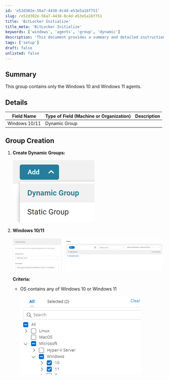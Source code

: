 ```yaml
---
id: 'e52d302e-56a7-4438-8c4d-e53e5a16f751'
slug: /e52d302e-56a7-4438-8c4d-e53e5a16f751
title: 'BitLocker Initialize'
title_meta: 'BitLocker Initialize'
keywords: ['windows', 'agents', 'group', 'dynamic']
description: 'This document provides a summary and detailed instructions on creating dynamic groups specifically for Windows 10 and Windows 11 agents, including the necessary criteria for group creation.'
tags: ['setup']
draft: false
unlisted: false
---
```


## Summary

This group contains only the Windows 10 and Windows 11 agents.

## Details

| Field Name      | Type of Field (Machine or Organization) | Description |
|------------------|-----------------------------------------|-------------|
| Windows 10/11    | Dynamic Group                           |             |

## Group Creation

1. **Create Dynamic Groups:**

   ![Dynamic Groups](../../../static/img/docs/e52d302e-56a7-4438-8c4d-e53e5a16f751/image_1.png)

2. **Windows 10/11**

   ![Windows 10/11](../../../static/img/docs/e52d302e-56a7-4438-8c4d-e53e5a16f751/image_2.png)

   **Criteria:**

   - OS contains any of Windows 10 or Windows 11  
   
     ![Criteria](../../../static/img/docs/e52d302e-56a7-4438-8c4d-e53e5a16f751/image_3.png)

